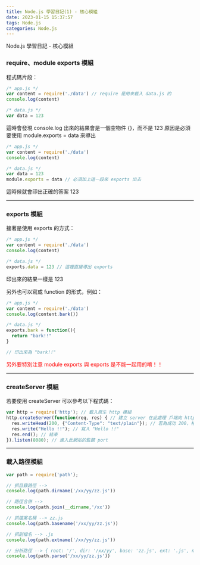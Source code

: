 ```yaml
---
title: Node.js 學習日記(1) - 核心模組
date: 2023-01-15 15:37:57
tags: Node.js
categories: Node.js
---
```

Node.js 學習日記 - 核心模組
<!--more-->

### require、module exports 模組
程式碼片段：
```js
/* app.js */
var content = require('./data') // require 是用來載入 data.js 的 
console.log(content)

/* data.js */
var data = 123
```

這時會發現 console.log 出來的結果會是一個空物件 {}，而不是 123
原因是必須要使用 module.exports = data 來導出

```js
/* app.js */
var content = require('./data')
console.log(content)

/* data.js */
var data = 123
module.exports = data // 必須加上這一段來 exports 出去
```

這時候就會印出正確的答案 123

***********

### exports 模組
接著是使用 exports 的方式：
```js
/* app.js */
var content = require('./data')
console.log(content)

/* data.js */
exports.data = 123 // 這裡直接導出 exports
```
印出來的結果一樣是 123

另外也可以寫成 function 的形式，例如：
```js
/* app.js */
var content = require('./data')
console.log(content.bark())

/* data.js */
exports.bark = function(){
  return "bark!!"
}

// 印出來為 "bark!!"
```

<font color=#FF0000>另外要特別注意 module exports 與 exports 是不能一起用的唷！！</font>

*******

### createServer 模組
若要使用 createServer 可以參考以下程式碼：
```js
var http = require('http'); // 載入原生 http 模組
http.createServer(function(req, res) { // 建立 server 在此處理 戶端向 http server 發送過來的 req
  res.writeHead(200, {"Content-Type": "text/plain"}); // 若為成功 200，格式為 text/plain
  res.write("Hello !!"); // 寫入 "Hello !!"
  res.end(); // 結束
}).listen(8080); // 進入此網站的監聽 port
```

********

### 載入路徑模組
```js
var path = require('path');

// 抓目錄路徑 -->
console.log(path.dirname('/xx/yy/zz.js'))

// 路徑合併 -->
console.log(path.join(__dirname,'/xx'))

// 抓檔案名稱 --> zz.js
console.log(path.basename('/xx/yy/zz.js'))

// 抓副檔名 --> .js
console.log(path.extname('/xx/yy/zz.js'))

// 分析路徑 --> { root: '/', dir: '/xx/yy', base: 'zz.js', ext: '.js', name: 'zz' }
console.log(path.parse('/xx/yy/zz.js'))
```